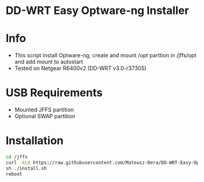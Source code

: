 # DD-WRT Easy Optware-ng Installer

# Info
  - This script install Optware-ng, create and mount /opt parttion in /jffs/opt and add mount to autostart
  - Tested on Netgear R6400v2 (DD-WRT v3.0-r37305)

# USB Requirements
 - Mounted JFFS partition
 - Optional SWAP partition

# Installation
```sh
cd /jffs
curl -kLO https://raw.githubusercontent.com/Mateusz-Dera/DD-WRT-Easy-Optware-ng-Installer/master/install.sh
sh ./install.sh
reboot
```

